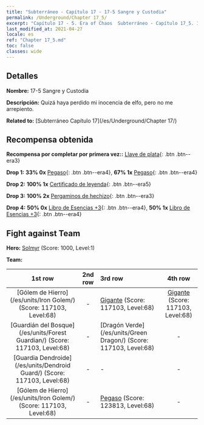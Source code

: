 ```yaml
---
title: "Subterráneo - Capítulo 17 - 17-5 Sangre y Custodia"
permalink: /Underground/Chapter 17_5/
excerpt: "Capítulo 17 - 5. Era of Chaos  Subterráneo - Capítulo 17_5. 17-5 Sangre y Custodia"
last_modified_at: 2021-04-27
locale: es
ref: "Chapter 17_5.md"
toc: false
classes: wide
---
```


## Detalles

 **Nombre:** 17-5 Sangre y Custodia

 **Descripción:** Quizá haya perdido mi inocencia de elfo, pero no me arrepiento.

 **Related to:** [Subterráneo Capítulo 17](/es/Underground/Chapter 17/)

## Recompensa obtenida

 **Recompensa por completar por primera vez::** [Llave de plata](/ItemsES/con_693/){: .btn .btn--era3}

 **Drop 1:** **33% 0x** [Pegaso](/ItemsES/unt_202/){: .btn .btn--era4}, **67% 1x** [Pegaso](/ItemsES/unt_202/){: .btn .btn--era4}

 **Drop 2:** **100% 1x** [Certificado de leyenda](/ItemsES/mat_67/){: .btn .btn--era5}

 **Drop 3:** **100% 2x** [Pergaminos de hechizo](/ItemsES/con_694/){: .btn .btn--era3}

 **Drop 4:** **50% 0x** [Libro de Esencias +3](/ItemsES/mat_60/){: .btn .btn--era4}, **50% 1x** [Libro de Esencias +3](/ItemsES/mat_60/){: .btn .btn--era4}


## Fight against Team
 **Hero:** [Solmyr](/es/heroes/Solmyr/) (Score: 1000, Level:1)

 **Team:**


  | 1st row | 2nd row | 3rd row | 4th row |
  |:----:|:----:|:----|:----:|
  | [Gólem de Hierro](/es/units/Iron Golem/) (Score: 117103, Level:68)  | - | [Gigante](/es/units/Giant/) (Score: 117103, Level:68)  | [Gigante](/es/units/Giant/) (Score: 117103, Level:68)  |
  | [Guardián del Bosque](/es/units/Forest Guardian/) (Score: 117103, Level:68)  | - | [Dragón Verde](/es/units/Green Dragon/) (Score: 117103, Level:68)  | - |
  | [Guardia Dendroide](/es/units/Dendroid Guard/) (Score: 117103, Level:68)  | - | - | - |
  | [Gólem de Hierro](/es/units/Iron Golem/) (Score: 117103, Level:68)  | - | [Pegaso](/es/units/Pegasus/) (Score: 123813, Level:68)  | - |


